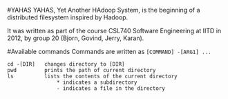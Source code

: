 #YAHAS
YAHAS, Yet Another HAdoop System, is the beginning of a distributed filesystem inspired by Hadoop.

It was written as part of the course CSL740 Software Engineering at IITD in 2012, by group 20 (Bjorn, Govind, Jerry, Karan).

#Available commands
Commands are written as `[COMMAND] -[ARG1] ...`
```
cd -[DIR]   changes directory to [DIR]
pwd         prints the path of current directory
ls          lists the contents of the current directory
                * indicates a subdirectory
                - indicates a file in the directory
```
